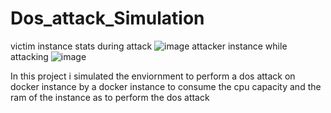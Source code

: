 # Dos_attack_Simulation
victim instance stats during attack
![image](https://github.com/user-attachments/assets/16689f21-20d3-417f-a7e2-69e0e0e3c587)
attacker instance while attacking
![image](https://github.com/user-attachments/assets/a7dc1ce5-e627-4782-8ecb-bf8028792337)

In this project i simulated the enviornment to perform a dos attack on docker instance 
by a docker instance to consume the cpu capacity and the ram of the instance as to perform the dos attack

